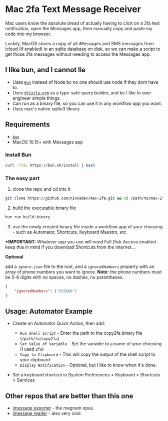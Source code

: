 # Mac 2fa Text Message Receiver

Mac users know the absolute dread of actually having to click on a 2fa text notification, open the Messages app, then manually copy and paste my code into my browser.

Luckily, MacOS stores a copy of all iMessages and SMS messages from icloud (if enabled) in an sqlite database on disk, so we can make a script to get those 2fa messages without needing to access the Messages app.

## I like bun, and I cannot lie

-   Uses [`Bun`](https://bun.sh) instead of Node bc no one should use node if they dont have to.
-   Uses [`drizzle-orm`](https://orm.drizzle.team/) as a type-safe query builder, and bc I like to over engineer simple things.
-   Can run as a binary file, so you can use it in any workflow app you want.
-   Uses mac's native sqlite3 library

## Requirements

-   [`bun`](https://bun.sh/docs/installation)
-   MacOS 10.15+ with Messages app

### Install Bun

```sh
curl -fsSL https://bun.sh/install | bash
```

### The easy part

1. clone the repo and cd into it

```sh
git clone https://github.com/ninxadev/mac-2fa.git && cd /path/to/mac-2fa
```

2.  build the executable binary file

```sh
bun run build-binary
```

3.  use the newly created binary file inside a workflow app of your choosing - such as Automator, Shortcuts, Keyboard Maestro, etc.

**\*IMPORTANT:** Whatever app you use will need Full Disk Access enabled - keep this in mind if you download Shortcuts from the internet...

**Optional**

add a `ignore.json` file to the root, and a `ignoredNumbers` property with an array of phone numbers you want to ignore.
**Note:** the phone numbers must be 5-6 digits with no spaces, no dashes, no parentheses.

```json
{
    "ignoredNumbers": ["555666"]
}
```

## Usage: Automator Example

-   Create an Automator Quick Action, then add:

    -   `Run Shell Script` - Enter the path to the copy2fa binary file (`/path/to/copy2fa`)
    -   `Set Value of Variable` - Set the variable to a name of your choosing (I used `2fa`)
    -   `Copy to Clipboard` - This will copy the output of the shell script to your clipboard
    -   `Display Notification` - Optional, but I like to know when it's done.

-   Set a keyboard shortcut in System Preferences > Keyboard > Shortcuts > Services

## Other repos that are better than this one

-   [imessage exporter](https://github.com/ReagentX/imessage-exporter) - the magnum opus.
-   [imessage reader](https://github.com/niftycode/imessage_reader) - also very cool.
